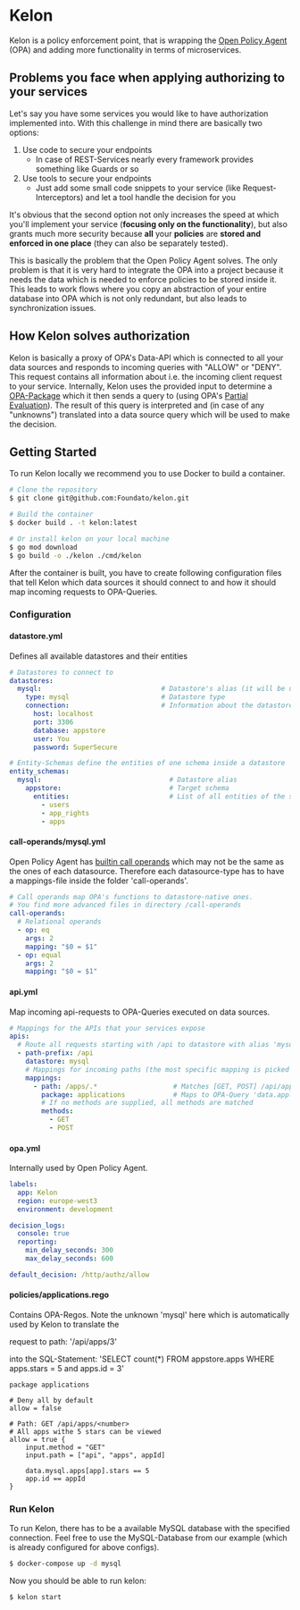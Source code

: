 # Kelon

Kelon is a policy enforcement point, that is wrapping the [Open Policy Agent]() (OPA) and adding more functionality in terms of microservices.

## Problems you face when applying authorizing to your services

Let's say you have some services you would like to have authorization implemented into. With this challenge in mind there are basically two options:

1. Use code to secure your endpoints 
    * In case of REST-Services nearly every framework provides something like Guards or so
2. Use tools to secure your endpoints 
    * Just add some small code snippets to your service (like Request-Interceptors) and let a tool handle the decision for you

It's obvious that the second option not only increases the speed at which you'll implement your service (**focusing only on the functionality**), but also grants much more
security because **all** your **policies** are **stored and enforced in one place** (they can also be separately tested).

This is basically the problem that the Open Policy Agent solves. The only problem is that it is very hard to integrate
the OPA into a project because it needs the data which is needed to enforce policies to be stored inside it. This leads to work flows where
you copy an abstraction of your entire database into OPA which is not only redundant, but also leads to synchronization issues.

## How Kelon solves authorization

Kelon is basically a proxy of OPA's Data-API which is connected to all your data sources and responds to incoming queries with "ALLOW" or "DENY".
This request contains all information about i.e. the incoming client request to your service.
Internally, Kelon uses the provided input to determine a [OPA-Package]() which it then sends a query to (using OPA's [Partial Evaluation]()).
The result of this query is interpreted and (in case of any "unknowns") translated into a data source query which will be used to make the decision.

## Getting Started

To run Kelon locally we recommend you to use Docker to build a container.
```bash
# Clone the repository
$ git clone git@github.com:Foundato/kelon.git

# Build the container
$ docker build . -t kelon:latest

# Or install kelon on your local machine
$ go mod download
$ go build -o ./kelon ./cmd/kelon
```

After the container is built, you have to create following configuration files that tell Kelon which data sources it should connect to and how it should map incoming requests to OPA-Queries.

### Configuration

#### datastore.yml

Defines all available datastores and their entities

```yaml
# Datastores to connect to
datastores:
  mysql:                              # Datastore's alias (it will be used throughout all your policies)
    type: mysql                       # Datastore type
    connection:                       # Information about the datastore connection
      host: localhost
      port: 3306
      database: appstore
      user: You
      password: SuperSecure

# Entity-Schemas define the entities of one schema inside a datastore
entity_schemas:
  mysql:                                # Datastore alias
    appstore:                           # Target schema
      entities:                         # List of all entities of the schema
        - users
        - app_rights
        - apps
```

#### call-operands/mysql.yml

Open Policy Agent has [builtin call operands]() which may not be the same as the ones of each datasource.
Therefore each datasource-type has to have a mappings-file inside the folder 'call-operands'.

```yaml
# Call operands map OPA's functions to datastore-native ones.
# You find more advanced files in directory /call-operands
call-operands:
  # Relational operands
  - op: eq
    args: 2
    mapping: "$0 = $1"
  - op: equal
    args: 2
    mapping: "$0 = $1"
```

#### api.yml

Map incoming api-requests to OPA-Queries executed on data sources.

```yaml
# Mappings for the APIs that your services expose
apis:
  # Route all requests starting with /api to datastore with alias 'mysql'
  - path-prefix: /api
    datastore: mysql
    # Mappings for incoming paths (the most specific mapping is picked in case of multiple mappings)
    mappings:
      - path: /apps/.*                   # Matches [GET, POST] /api/apps/.*
        package: applications            # Maps to OPA-Query 'data.applications.allow == true'
        # If no methods are supplied, all methods are matched
        methods:
          - GET
          - POST
```

#### opa.yml

Internally used by Open Policy Agent.

```yaml
labels:
  app: Kelon
  region: europe-west3
  environment: development

decision_logs:
  console: true
  reporting:
    min_delay_seconds: 300
    max_delay_seconds: 600

default_decision: /http/authz/allow
```

#### policies/applications.rego

Contains OPA-Regos. Note the unknown 'mysql' here which is automatically used by Kelon to translate the 

request to path: '/api/apps/3' 

into the SQL-Statement: 'SELECT count(*) FROM appstore.apps WHERE apps.stars = 5 and apps.id = 3'

```rego
package applications

# Deny all by default
allow = false

# Path: GET /api/apps/<number>
# All apps withe 5 stars can be viewed
allow = true {
    input.method = "GET"
    input.path = ["api", "apps", appId]

    data.mysql.apps[app].stars == 5
    app.id == appId
}
```

### Run Kelon

To run Kelon, there has to be a available MySQL database with the specified connection.
Feel free to use the MySQL-Database from our example (which is already configured for above configs).

```bash
$ docker-compose up -d mysql
```

Now you should be able to run kelon:

```bash
$ kelon start
```

